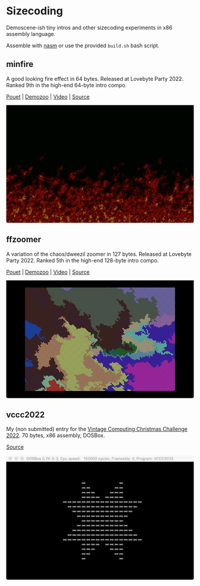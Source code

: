 # Sizecoding

Demoscene-ish tiny intros and other sizecoding experiments in x86 assembly language.

Assemble with [nasm](https://www.nasm.us/) or use the provided `build.sh` bash script.

## minfire

A good looking fire effect in 64 bytes. Released at Lovebyte Party 2022. Ranked 9th in the high-end 64-byte intro compo.

[Pouet](https://www.pouet.net/prod.php?which=90974) | [Demozoo](https://demozoo.org/productions/305327/) | [Video](https://github.com/xeleh/sizecoding/raw/main/minfire/minfire.mp4) | [Source](https://github.com/xeleh/sizecoding/blob/main/minfire/minfire.asm)

![screenshot](https://github.com/xeleh/sizecoding/blob/main/minfire/minfire.png)

## ffzoomer

A variation of the chaos/dweezil zoomer in 127 bytes. Released at Lovebyte Party 2022. Ranked 5th in the high-end 128-byte intro compo.

[Pouet](https://www.pouet.net/prod.php?which=90976) | [Demozoo](https://demozoo.org/productions/305356/) | [Video](https://github.com/xeleh/sizecoding/raw/main/ffzoomer/ffzoomer.mp4) | [Source](https://github.com/xeleh/sizecoding/blob/main/ffzoomer/ffzoomer.asm)

![screenshot](https://github.com/xeleh/sizecoding/blob/main/ffzoomer/ffzoomer.png)

## vccc2022

My (non submitted) entry for the [Vintage Computing Christmas Challenge 2022](https://logiker.com/Vintage-Computing-Christmas-Challenge-2022). 70 bytes, x86 assembly, DOSBox.

[Source](vccc2022/v6.asm)

![screenshot](vccc2022/screenshot.png)
